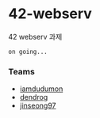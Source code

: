 # 42-webserv
42 webserv 과제

```on going...```

### Teams
- [iamdudumon](https://github.com/iamdudumon)
- [dendrog](https://github.com/dendrog)
- [jinseong97](https://github.com/jinseong97)
